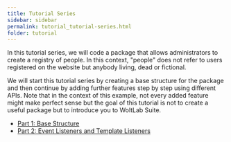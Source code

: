 ```yaml
---
title: Tutorial Series
sidebar: sidebar
permalink: tutorial_tutorial-series.html
folder: tutorial
---
```


In this tutorial series, we will code a package that allows administrators to create a registry of people.
In this context, "people" does not refer to users registered on the website but anybody living, dead or fictional.

We will start this tutorial series by creating a base structure for the package and then continue by adding further features step by step using different APIs.
Note that in the context of this example, not every added feature might make perfect sense but the goal of this tutorial is not to create a useful package but to introduce you to WoltLab Suite.

- [Part 1: Base Structure](tutorial_tutorial-series_part-1-base-structure.html)
- [Part 2: Event Listeners and Template Listeners](tutorial_tutorial-series_part-2-event-listeners-and-template-listeners.html)
